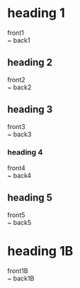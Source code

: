# heading 1

 
front1  
  ~ back1  

 
## heading 2


front2  
  ~ back2  


## heading 3
 

front3  
  ~ back3  


### heading 4


front4  
  ~ back4  


## heading 5


front5  
  ~ back5   


# heading 1B
 

front1B  
  ~ back1B  
